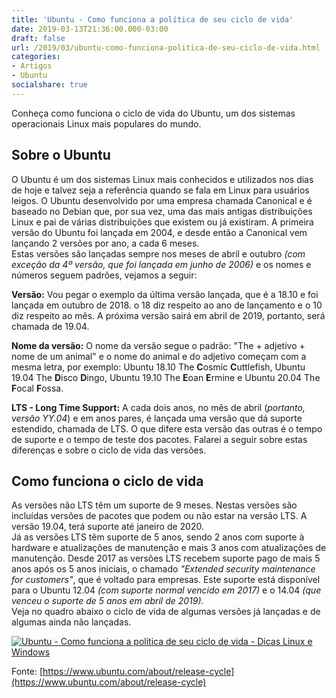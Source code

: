 ```yaml
---
title: 'Ubuntu - Como funciona a política de seu ciclo de vida'
date: 2019-03-13T21:36:00.000-03:00
draft: false
url: /2019/03/ubuntu-como-funciona-politica-de-seu-ciclo-de-vida.html
categories:
- Artigos
- Ubuntu
socialshare: true
---
```



Conheça como funciona o ciclo de vida do Ubuntu, um dos sistemas operacionais Linux mais populares do mundo.

<!--more--> 

## Sobre o Ubuntu

  
O Ubuntu é um dos sistemas Linux mais conhecidos e utilizados nos dias de hoje e talvez seja a referência quando se fala em Linux para usuários leigos. O Ubuntu desenvolvido por uma empresa chamada Canonical e é baseado no Debian que, por sua vez, uma das mais antigas distribuições Linux e pai de várias distribuições que existem ou já existiram. A primeira versão do Ubuntu foi lançada em 2004, e desde então a Canonical vem lançando 2 versões por ano, a cada 6 meses.  
Estas versões são lançadas sempre nos meses de abril e outubro _(com exceção da 4º versão, que foi lançada em junho de 2006)_ e os nomes e números seguem padrões, vejamos a seguir:  
  
**Versão:** Vou pegar o exemplo da última versão lançada, que é a 18.10 e foi lançada em outubro de 2018. o 18 diz respeito ao ano de lançamento e o 10 diz respeito ao mês. A próxima versão sairá em abril de 2019, portanto, será chamada de 19.04.  
  
**Nome da versão:** O nome da versão segue o padrão: "The + adjetivo + nome de um animal" e o nome do animal e do adjetivo começam com a mesma letra, por exemplo: Ubuntu 18.10 The **C**osmic **C**uttlefish, Ubuntu 19.04 The **D**isco **D**ingo, Ubuntu 19.10 The **E**oan **E**rmine e Ubuntu 20.04 The **F**ocal **F**ossa.  
  
**LTS - Long Time Support:** A cada dois anos, no mês de abril (_portanto, versão YY.04_) e em anos pares, é lançada uma versão que dá suporte estendido, chamada de LTS. O que difere esta versão das outras é o tempo de suporte e o tempo de teste dos pacotes. Falarei a seguir sobre estas diferenças e sobre o ciclo de vida das versões.  
  

## Como funciona o ciclo de vida

  
As versões não LTS têm um suporte de 9 meses. Nestas versões são incluídas versões de pacotes que podem ou não estar na versão LTS. A versão 19.04, terá suporte até janeiro de 2020.  
Já as versões LTS têm suporte de 5 anos, sendo 2 anos com suporte à hardware e atualizações de manutenção e mais 3 anos com atualizações de manutenção. Desde 2017 as versões LTS recebem suporte pago de mais 5 anos após os 5 anos iniciais, o chamado _"Extended security maintenance for customers"_, que é voltado para empresas. Este suporte está disponível para o Ubuntu 12.04 _(com suporte normal vencido em 2017)_ e o 14.04 _(que venceu o suporte de 5 anos em abril de 2019)._  
Veja no quadro abaixo o ciclo de vida de algumas versões já lançadas e de algumas ainda não lançadas.  
  
[![Ubuntu - Como funciona a política de seu ciclo de vida - Dicas Linux e Windows](https://blogger.googleusercontent.com/img/b/R29vZ2xl/AVvXsEhJp4nQ4PS30YzWJ5hGJn0YuZTVyw1vaGfn6mpsRfC_gq-ollWYVm02c7mCtjAXkxme7Uy7L0EkXsIekdh6JBfg8b27DlC_AlLidyRGBEnJvbw09PYNbXuZAEih7WBx0icC6mVTC2fZf-_91ZI0kPmnlCgKb6hrjVjoNW7WAn2dQDziQwSe_cxSUmH9DA/s1143/release_cicle_ubuntu.png "Ubuntu - Como funciona a política de seu ciclo de vida - Dicas Linux e Windows")](https://blogger.googleusercontent.com/img/b/R29vZ2xl/AVvXsEhJp4nQ4PS30YzWJ5hGJn0YuZTVyw1vaGfn6mpsRfC_gq-ollWYVm02c7mCtjAXkxme7Uy7L0EkXsIekdh6JBfg8b27DlC_AlLidyRGBEnJvbw09PYNbXuZAEih7WBx0icC6mVTC2fZf-_91ZI0kPmnlCgKb6hrjVjoNW7WAn2dQDziQwSe_cxSUmH9DA/s1143/release_cicle_ubuntu.png)
  
Fonte: [https://www.ubuntu.com/about/release-cycle](https://www.ubuntu.com/about/release-cycle)
